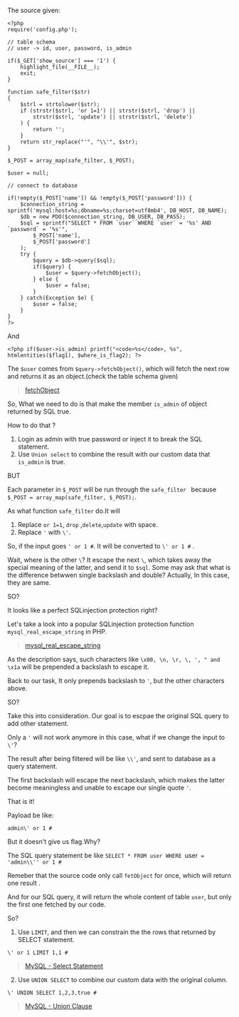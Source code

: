 The source given:

```
<?php
require('config.php');

// table schema
// user -> id, user, password, is_admin

if($_GET['show_source'] === '1') {
    highlight_file(__FILE__);
    exit;
}

function safe_filter($str)
{
    $strl = strtolower($str);
    if (strstr($strl, 'or 1=1') || strstr($strl, 'drop') ||
        strstr($strl, 'update') || strstr($strl, 'delete')
    ) {
        return '';
    }
    return str_replace("'", "\\'", $str);
}

$_POST = array_map(safe_filter, $_POST);

$user = null;

// connect to database

if(!empty($_POST['name']) && !empty($_POST['password'])) {
    $connection_string = sprintf('mysql:host=%s;dbname=%s;charset=utf8mb4', DB_HOST, DB_NAME);
    $db = new PDO($connection_string, DB_USER, DB_PASS);
    $sql = sprintf("SELECT * FROM `user` WHERE `user` = '%s' AND `password` = '%s'",
        $_POST['name'],
        $_POST['password']
    );
    try {
        $query = $db->query($sql);
        if($query) {
            $user = $query->fetchObject();
        } else {
            $user = false;
        }
    } catch(Exception $e) {
        $user = false;
    }
}
?>
```

And
```
<?php if($user->is_admin) printf("<code>%s</code>, %s", htmlentities($flag1), $where_is_flag2); ?>
``` 

The `$user` comes from `$query->fetchObject()`, which will fetch the next row and returns it as an object.(check the table schema given)

> [fetchObject](https://www.php.net/manual/es/pdostatement.fetchobject.php)

So, What we need to do is that make the member `is_admin` of object returned by SQL true.

How to do that ?

1. Login as admin with true password or inject it to break the SQL statement.
2. Use `Union select` to combine the result with our custom data that `is_admin` is true.

BUT

Each parameter in `$_POST` will be run through the `safe_filter ` because `$_POST = array_map(safe_filter, $_POST);`.

As what function `safe_filter` do.It will

1. Replace `or 1=1`, `drop` ,`delete`,`update` with space.
2. Replace `'` with `\'`.

So, if the input goes `' or 1 #`. It will be converted to `\' or 1 #` .

Wait, where is the other `\`? It escape the next `\`, which takes away the special meaning of the latter, and send it to `$sql`. Some may ask that what is the difference betwwen single backslash and double? Actually, In this case, they are same.

SO?

It looks like a perfect SQLinjection protection right?

Let's take a look into a popular SQLinjection protection function `mysql_real_escape_string` in PHP.
> [mysql_real_escape_string](https://www.php.net/manual/en/function.mysql-real-escape-string.php)

As the description says, such characters like `\x00, \n, \r, \, ', " and \x1a` will be prepended a backslash to escape it.

Back to our task, It only prepends backslash to `'`, but the other characters above.

SO?

Take this into consideration. Our goal is to escpae the original SQL query to add other statement.

Only a `'` will not work anymore in this case, what if we change the input to `\'`?

The result after being filtered will be like `\\'`, and sent to database as a query statement.

The first backslash will escape the next backslash, which makes the latter become meaningless and unable to escape our single quote `'`.

That is it!

Payload be like:

`admin\' or 1 #`

But it doesn't give us flag.Why?

The SQL query statement be like `SELECT * FROM user WHERE `user` = 'admin\\'' or 1 #`

Remeber that the source code only call `fetObject` for once, which will return one result .

And for our SQL query, it will return the whole content of table `user`, but only the first one fetched by our code.

So?

1. Use `LIMIT`, and then we can constrain the the rows that returned by SELECT statement.

`\' or 1 LIMIT 1,1 #`

>[MySQL - Select Statement](https://dev.mysql.com/doc/refman/8.0/en/select.html)

2. Use `UNION SELECT` to combine our custom data with the original column.

`\' UNION SELECT 1,2,3,true #`

>[MySQL - Union Clause](https://dev.mysql.com/doc/refman/8.0/en/union.html)